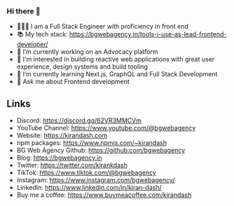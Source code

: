 ### Hi there 👋

<!--
**kirandash/kirandash** is a ✨ _special_ ✨ repository because its `README.md` (this file) appears on your GitHub profile.

Here are some ideas to get you started:

- 🔭 I’m currently working on ...
- 🌱 I’m currently learning ...
- 👯 I’m looking to collaborate on ...
- 🤔 I’m looking for help with ...
- 💬 Ask me about ...
- 📫 How to reach me: ...
- 😄 Pronouns: ...
- ⚡ Fun fact: ...
-->

- 👨🏻‍💻 I am a Full Stack Engineer with proficiency in front end
- 📚 My tech stack: https://bgwebagency.in/tools-i-use-as-lead-frontend-developer/
- 🔭 I’m currently working on an Advocacy platform
- 🔭 I'm interested in building reactive web applications with great user experience, design systems and build tooling
- 🌱 I’m currently learning Next.js, GraphQL and Full Stack Development
- 💬 Ask me about Frontend development

## Links
- Discord: https://discord.gg/62VR3MMCVm
- YouTube Channel: https://www.youtube.com/@bgwebagency
- Website: https://kirandash.com
- npm packages: https://www.npmjs.com/~kirandash
- BG Web Agency Github: https://github.com/bgwebagency
- Blog: https://bgwebagency.in
- Twitter: https://twitter.com/kirankdash
- TikTok: https://www.tiktok.com/@bgwebagency
- Instagram: https://www.instagram.com/bgwebagency/
- LinkedIn: https://www.linkedin.com/in/kiran-dash/
- Buy me a coffee: https://www.buymeacoffee.com/kirandash

